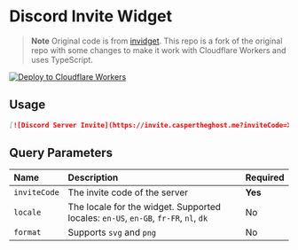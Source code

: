 # Discord Invite Widget

> **Note**
> Original code is from [invidget](https://github.com/SwitchbladeBot/invidget). This repo is a fork of the original repo with some changes to make it work with Cloudflare Workers and uses TypeScript.

[![Deploy to Cloudflare Workers](https://deploy.workers.cloudflare.com/button)](https://deploy.workers.cloudflare.com/?url=https://github.com/Dev-CasperTheGhost/discord-invite-widget)

## Usage

```md
[![Discord Server Invite](https://invite.caspertheghost.me?inviteCode=XXXXXXX)](https://discord.gg/XXXXXXX)
```

## Query Parameters

| Name         | Description                                                                         | Required |
| :----------- | :---------------------------------------------------------------------------------- | :------- |
| `inviteCode` | The invite code of the server                                                       | **Yes**  |
| `locale`     | The locale for the widget. Supported locales: `en-US`, `en-GB`, `fr-FR`, `nl`, `dk` | No       |
| `format`     | Supports `svg` and `png`                                                            | No       |
